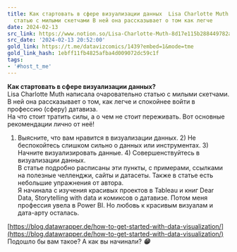 ```yaml
---
title: Как стартовать в сфере визуализации данных  Lisa Charlotte Muth написала очаровательно
  статью с милыми скетчами В ней она рассказывает о том как легче
date: 2024-02-13
src_link: https://www.notion.so/Lisa-Charlotte-Muth-8d17e115b288449782aa2127d16f51d4
src_date: '2024-02-13 20:52:00'
gold_link: https://t.me/datavizcomics/1439?embed=1&mode=tme
gold_link_hash: 1ebff11fb4825afba4d009072dc59c1f
tags:
- '#host_t_me'
---
```


**Как стартовать в сфере визуализации данных?**   
Lisa Charlotte Muth написала очаровательно статью с милыми скетчами. В ней она рассказывает о том, как легче и спокойнее войти в профессию (сферу) датавиза.   
На что стоит тратить силы, а о чем не стоит переживать. Вот основные рекомендации лично от неё!   
1) Выясните, что вам нравится в визуализации данных. 2) Не беспокойтесь слишком сильно о данных или инструментах. 3) Начните визуализировать данные. 4) Совершенствуйтесь в визуализации данных.   
В статье подробно расписаны эти пункты, с примерами, ссылками на полезные челленджи, сайты и датасеты. Также в статье есть небольшие упражнения от автора.   
Я начинала с изучения красивых проектов в Tableau и книг Dear Data, Storytelling with data и комиксов о датавизе. Потом меня профессия увела в Power BI. Но любовь к красивым визуалам и дата-арту осталась.   
  
[https://blog.datawrapper.de/how-to-get-started-with-data-visualization/](https://blog.datawrapper.de/how-to-get-started-with-data-visualization/)  
Подошло бы вам такое? А как вы начинали? ***😁***